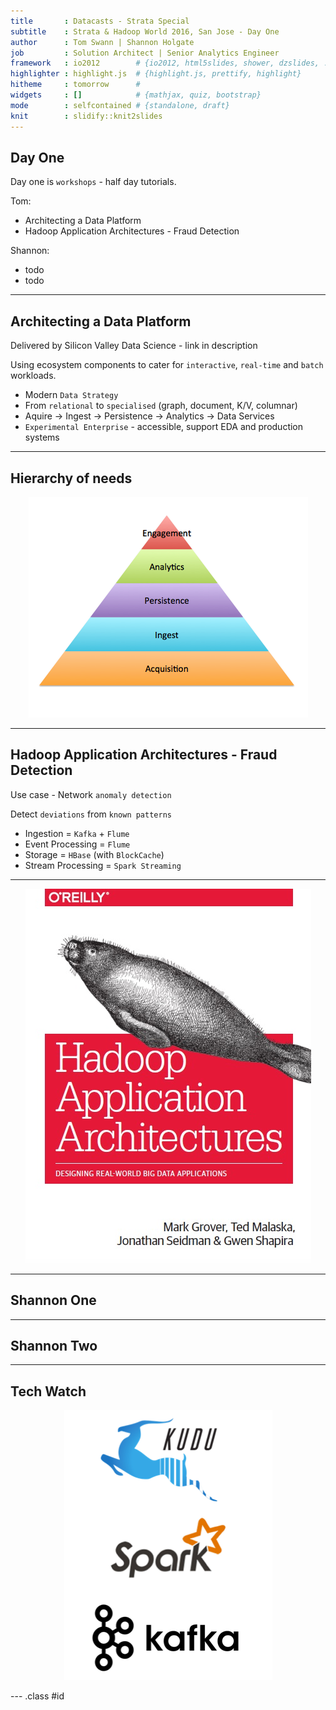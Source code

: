 ```yaml
---
title       : Datacasts - Strata Special
subtitle    : Strata & Hadoop World 2016, San Jose - Day One
author      : Tom Swann | Shannon Holgate
job         : Solution Architect | Senior Analytics Engineer
framework   : io2012        # {io2012, html5slides, shower, dzslides, ...}
highlighter : highlight.js  # {highlight.js, prettify, highlight}
hitheme     : tomorrow      # 
widgets     : []            # {mathjax, quiz, bootstrap}
mode        : selfcontained # {standalone, draft}
knit        : slidify::knit2slides
---
```


## Day One

Day one is `workshops` - half day tutorials.

Tom:
- Architecting a Data Platform
- Hadoop Application Architectures - Fraud Detection

Shannon:
- todo
- todo

---

## Architecting a Data Platform

Delivered by Silicon Valley Data Science - link in description

Using ecosystem components to cater for `interactive`, `real-time` and `batch` workloads.

- Modern `Data Strategy`
- From `relational` to `specialised` (graph, document, K/V, columnar)
- Aquire -> Ingest -> Persistence -> Analytics -> Data Services
- `Experimental Enterprise` - accessible, support EDA and production systems

---

## Hierarchy of needs

<div style="text-align: center;">
  <img src="assets/img/data-arch-needs.png" />
</div>

---

## Hadoop Application Architectures - Fraud Detection

Use case - Network `anomaly detection`

Detect `deviations` from `known patterns`

- Ingestion = `Kafka` + `Flume`
- Event Processing = `Flume`
- Storage = `HBase` (with `BlockCache`)
- Stream Processing = `Spark Streaming`

---

<div style="text-align: center;">
  <img src="assets/img/data-arch-book.jpg" />
</div>

---
## Shannon One

---
## Shannon Two

---

## Tech Watch

<div style="text-align: center;">
  <img src="assets/img/tools.png" />
</div>

--- .class #id 



